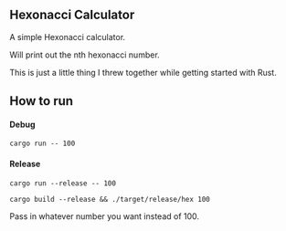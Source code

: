 ## Hexonacci Calculator

A simple Hexonacci calculator.

Will print out the nth hexonacci number.

This is just a little thing I threw together while getting started with Rust.


## How to run

#### Debug
```
cargo run -- 100
```

#### Release
```
cargo run --release -- 100
```

```
cargo build --release && ./target/release/hex 100
```

Pass in whatever number you want instead of 100.

